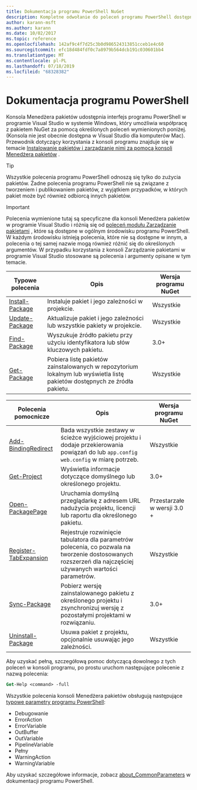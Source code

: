 ```yaml
---
title: Dokumentacja programu PowerShell NuGet
description: Kompletne odwołanie do poleceń programu PowerShell dostępnych w konsoli Menedżera pakietów NuGet w programie Visual Studio.
author: karann-msft
ms.author: karann
ms.date: 10/02/2017
ms.topic: reference
ms.openlocfilehash: 142af9c4f7d25c3b0d986524313851cceb1e4c60
ms.sourcegitcommit: efc18d484fdf0c7a8979b564dcb191c030601bb4
ms.translationtype: MT
ms.contentlocale: pl-PL
ms.lasthandoff: 07/18/2019
ms.locfileid: "68328382"
---
```

# <a name="powershell-reference"></a>Dokumentacja programu PowerShell

Konsola Menedżera pakietów udostępnia interfejs programu PowerShell w programie Visual Studio w systemie Windows, który umożliwia współpracę z pakietem NuGet za pomocą określonych poleceń wymienionych poniżej. (Konsola nie jest obecnie dostępna w Visual Studio dla komputerów Mac). Przewodnik dotyczący korzystania z konsoli programu znajduje się w temacie [Instalowanie pakietów i zarządzanie nimi za pomocą konsoli Menedżera pakietów](../consume-packages/install-use-packages-powershell.md) .

> [!Tip]
> Wszystkie polecenia programu PowerShell odnoszą się tylko do zużycia pakietów. Żadne polecenia programu PowerShell nie są związane z tworzeniem i publikowaniem pakietów, z wyjątkiem przypadków, w których pakiet może być również odbiorcą innych pakietów.

> [!Important]
> Polecenia wymienione tutaj są specyficzne dla konsoli Menedżera pakietów w programie Visual Studio i różnią się od [poleceń modułu Zarządzanie pakietami](/powershell/module/packagemanagement/?view=powershell-6) , które są dostępne w ogólnym środowisku programu PowerShell. W każdym środowisku istnieją polecenia, które nie są dostępne w innym, a polecenia o tej samej nazwie mogą również różnić się do określonych argumentów. W przypadku korzystania z konsoli Zarządzanie pakietami w programie Visual Studio stosowane są polecenia i argumenty opisane w tym temacie.

| Typowe polecenia | Opis | Wersja programu NuGet |
| --- | --- | --- |
| [Install-Package](ps-reference/ps-ref-install-package.md) | Instaluje pakiet i jego zależności w projekcie. | Wszystkie |
| [Update-Package](ps-reference/ps-ref-update-package.md) | Aktualizuje pakiet i jego zależności lub wszystkie pakiety w projekcie. | Wszystkie |
| [Find-Package](ps-reference/ps-ref-find-package.md) | Wyszukuje źródło pakietu przy użyciu identyfikatora lub słów kluczowych pakietu. | 3.0+ |
| [Get-Package](ps-reference/ps-ref-get-package.md) | Pobiera listę pakietów zainstalowanych w repozytorium lokalnym lub wyświetla listę pakietów dostępnych ze źródła pakietu. | Wszystkie |

| Polecenia pomocnicze | Opis | Wersja programu NuGet |
| --- | --- | --- |
| [Add-BindingRedirect](ps-reference/ps-ref-add-bindingredirect.md) | Bada wszystkie zestawy w ścieżce wyjściowej projektu i dodaje przekierowania powiązań do lub `app.config` `web.config` w miarę potrzeb. | Wszystkie |
| [Get-Project](ps-reference/ps-ref-get-project.md) | Wyświetla informacje dotyczące domyślnego lub określonego projektu. | 3.0+ |
| [Open-PackagePage](ps-reference/ps-ref-open-packagepage.md) | Uruchamia domyślną przeglądarkę z adresem URL nadużycia projektu, licencji lub raportu dla określonego pakietu. | Przestarzałe w wersji 3.0 + |
| [Register-TabExpansion](ps-reference/ps-ref-register-tabexpansion.md) | Rejestruje rozwinięcie tabulatora dla parametrów polecenia, co pozwala na tworzenie dostosowanych rozszerzeń dla najczęściej używanych wartości parametrów. | Wszystkie |
| [Sync-Package](ps-reference/ps-ref-sync-package.md) | Pobierz wersję zainstalowanego pakietu z określonego projektu i zsynchronizuj wersję z pozostałymi projektami w rozwiązaniu. | 3.0+ |
| [Uninstall-Package](ps-reference/ps-ref-uninstall-package.md) | Usuwa pakiet z projektu, opcjonalnie usuwając jego zależności. | Wszystkie |

Aby uzyskać pełną, szczegółową pomoc dotyczącą dowolnego z tych poleceń w konsoli programu, po prostu uruchom następujące polecenie z nazwą polecenia:

```ps
Get-Help <command> -full
```

Wszystkie polecenia konsoli Menedżera pakietów obsługują następujące [typowe parametry programu PowerShell](http://go.microsoft.com/fwlink/?LinkID=113216):

- Debugowanie
- ErrorAction
- ErrorVariable
- OutBuffer
- OutVariable
- PipelineVariable
- Pełny
- WarningAction
- WarningVariable

Aby uzyskać szczegółowe informacje, zobacz [about_CommonParameters](http://go.microsoft.com/fwlink/?LinkID=113216) w dokumentacji programu PowerShell.
